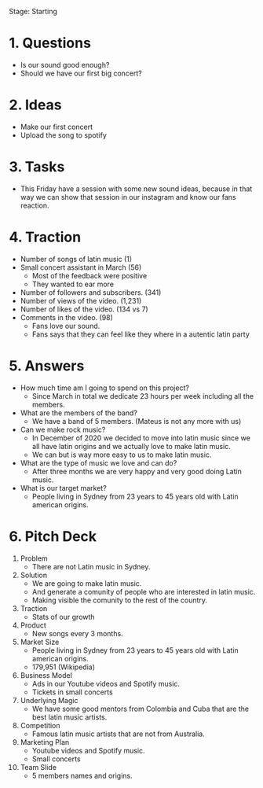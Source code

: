 
Stage: Starting
# 1. Questions

* Is our sound good enough?
* Should we have our first big concert?

# 2. Ideas

* Make our first concert
* Upload the song to spotify

# 3. Tasks

* This Friday have a session with some new sound ideas, because in that way we can show that session in our instagram and know our fans reaction.

# 4. Traction

* Number of songs of latin music (1)
* Small concert assistant in March (56)
    * Most of the feedback were positive
    * They wanted to ear more
* Number of followers and subscribers. (341)
* Number of views of the video. (1,231)
* Number of likes of the video. (134 vs 7)
* Comments in the video. (98)
    * Fans love our sound.
    * Fans says that they can feel like they where in a autentic latin party

# 5. Answers

* How much time am I going to spend on this project?
    * Since March in total we dedicate 23 hours per week including all the members.
* What are the members of the band?
    * We have a band of 5 members. (Mateus is not any more with us)
* Can we make rock music?
    * In December of 2020 we decided to move into latin music since we all have latin origins and we actually love to make latin music.
    * We can but is way more easy to us to make latin music.
* What are the type of music we love and can do? 
    * After three months we are very happy and very good doing Latin music.
* What is our target market?
    * People living in Sydney from 23 years to 45 years old with Latin american origins.

# 6. Pitch Deck

1. Problem
    * There are not Latin music in Sydney.
2. Solution
    * We are going to make latin music.
    * And generate a comunity of people who are interested in latin music.
    * Making visible the comunity to the rest of the country.
3. Traction
    * Stats of our growth
4. Product
    * New songs every 3 months.
5. Market Size
    * People living in Sydney from 23 years to 45 years old with Latin american origins.
    * 179,951 (Wikipedia)
6. Business Model
    * Ads in our Youtube videos and Spotify music.
    * Tickets in small concerts
7. Underlying Magic
    * We have some good mentors from Colombia and Cuba that are the best latin music artists.
8. Competition
    * Famous latin music artists that are not from Australia.
9. Marketing Plan
    * Youtube videos and Spotify music.
    * Small concerts
10. Team Slide
    * 5 members names and origins.